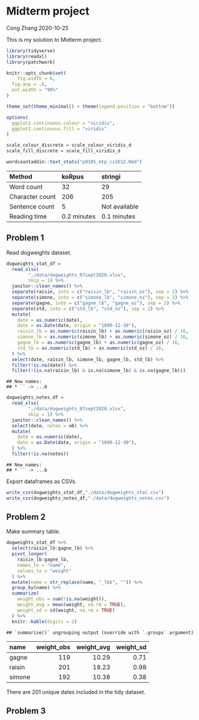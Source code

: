 Midterm project
================
Cong Zhang
2020-10-25

This is my solution to Midterm project.

``` r
library(tidyverse)
library(readxl)
library(patchwork)

knitr::opts_chunk$set(
    fig.width = 6, 
  fig.asp = .6,
  out.width = "90%"
)

theme_set(theme_minimal() + theme(legend.position = "bottom"))

options(
  ggplot2.continuous.colour = "viridis",
  ggplot2.continuous.fill = "viridis"
)

scale_colour_discrete = scale_colour_viridis_d
scale_fill_discrete = scale_fill_viridis_d
```

``` r
wordcountaddin::text_stats("p8105_mtp_cz2612.Rmd")
```

| Method          | koRpus      | stringi       |
| :-------------- | :---------- | :------------ |
| Word count      | 32          | 29            |
| Character count | 206         | 205           |
| Sentence count  | 5           | Not available |
| Reading time    | 0.2 minutes | 0.1 minutes   |

## Problem 1

Read dogweights dataset.

``` r
dogweights_stat_df = 
  read_xlsx(
        "./data/dogweights_07sept2020.xlsx",
        skip = 1) %>% 
  janitor::clean_names() %>%
  separate(raisin, into = c("raisin_lb", "raisin_oz"), sep = 2) %>% 
  separate(simone, into = c("simone_lb", "simone_oz"), sep = 2) %>% 
  separate(gagne, into = c("gagne_lb", "gagne_oz"), sep = 2) %>% 
  separate(std, into = c("std_lb", "std_oz"), sep = 2) %>%  
  mutate(
    date = as.numeric(date),
    date = as.Date(date, origin = "1899-12-30"),
    raisin_lb = as.numeric(raisin_lb) + as.numeric(raisin_oz) / 16,
    simone_lb = as.numeric(simone_lb) + as.numeric(simone_oz) / 16,
    gagne_lb = as.numeric(gagne_lb) + as.numeric(gagne_oz) / 16,
    std_lb = as.numeric(std_lb) + as.numeric(std_oz) / 16,
  ) %>% 
  select(date, raisin_lb, simone_lb, gagne_lb, std_lb) %>% 
  filter(!is.na(date)) %>% 
  filter(!(is.na(raisin_lb) & is.na(simone_lb) & is.na(gagne_lb)))
```

    ## New names:
    ## * `` -> ...6

``` r
dogweights_notes_df = 
  read_xlsx(
        "./data/dogweights_07sept2020.xlsx",
        skip = 1) %>% 
  janitor::clean_names() %>%
  select(date, notes = x6) %>% 
  mutate(
    date = as.numeric(date),
    date = as.Date(date, origin = "1899-12-30"),
  ) %>% 
  filter(!is.na(notes))
```

    ## New names:
    ## * `` -> ...6

Export dataframes as CSVs.

``` r
write_csv(dogweights_stat_df,"./data/dogweights_stat.csv")
write_csv(dogweights_notes_df,"./data/dogweights_notes.csv")
```

## Problem 2

Make summary table.

``` r
dogweights_stat_df %>% 
  select(raisin_lb:gagne_lb) %>% 
  pivot_longer(
    raisin_lb:gagne_lb,
    names_to = "name",
    values_to = "weight"
  ) %>% 
  mutate(name = str_replace(name, "_lb$", "")) %>% 
  group_by(name) %>% 
  summarize(
    weight_obs = sum(!is.na(weight)),
    weight_avg = mean(weight, na.rm = TRUE),
    weight_sd = sd(weight, na.rm = TRUE)
  ) %>% 
  knitr::kable(digits = 2)
```

    ## `summarise()` ungrouping output (override with `.groups` argument)

| name   | weight\_obs | weight\_avg | weight\_sd |
| :----- | ----------: | ----------: | ---------: |
| gagne  |         119 |       10.29 |       0.71 |
| raisin |         201 |       18.23 |       0.98 |
| simone |         192 |       10.38 |       0.38 |

There are 201 unique dates included in the tidy dataset.

## Problem 3
